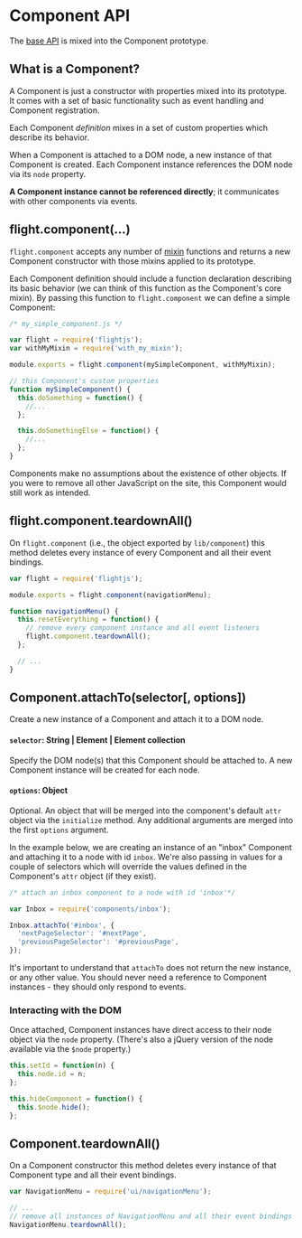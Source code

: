 # Component API

The [base API](base_api.md) is mixed into the Component prototype.

## What is a Component?

A Component is just a constructor with properties mixed into its prototype. It
comes with a set of basic functionality such as event handling and Component
registration.

Each Component _definition_ mixes in a set of custom properties which describe
its behavior.

When a Component is attached to a DOM node, a new instance of that Component is
created. Each Component instance references the DOM node via its `node`
property.

**A Component instance cannot be referenced directly**; it communicates with
other components via events.

<a name="defineComponent"></a>
## flight.component(...)

`flight.component` accepts any number of [mixin](mixin_api.md) functions and returns
a new Component constructor with those mixins applied to its prototype.

Each Component definition should include a function declaration describing its
basic behavior (we can think of this function as the Component's core mixin).
By passing this function to `flight.component` we can define a simple
Component:

```js
/* my_simple_component.js */

var flight = require('flightjs');
var withMyMixin = require('with_my_mixin');

module.exports = flight.component(mySimpleComponent, withMyMixin);

// this Component's custom properties
function mySimpleComponent() {
  this.doSomething = function() {
    //...
  };

  this.doSomethingElse = function() {
    //...
  };
}
```

Components make no assumptions about the existence of other objects. If you
were to remove all other JavaScript on the site, this Component would still
work as intended.

<a name="defineComponent.teardownAll"></a>
## flight.component.teardownAll()

On `flight.component` (i.e., the object exported by `lib/component`) this
method deletes every instance of every Component and all their event
bindings.

```js
var flight = require('flightjs');

module.exports = flight.component(navigationMenu);

function navigationMenu() {
  this.resetEverything = function() {
    // remove every component instance and all event listeners
    flight.component.teardownAll();
  };

  // ...
}
```

<a name="Component.attachTo"></a>
## Component.attachTo(selector[, options])

Create a new instance of a Component and attach it to a DOM node.

#### `selector`: String | Element | Element collection

Specify the DOM node(s) that this Component should be attached to. A new
Component instance will be created for each node.

#### `options`: Object

Optional. An object that will be merged into the component's default `attr` object
via the `initialize` method. Any additional arguments are merged into the first `options`
argument.

In the example below, we are creating an instance of an "inbox" Component and
attaching it to a node with id `inbox`. We're also passing in values for a
couple of selectors which will override the values defined in the Component's
`attr` object (if they exist).

```js
/* attach an inbox component to a node with id 'inbox'*/

var Inbox = require('components/inbox');

Inbox.attachTo('#inbox', {
  'nextPageSelector': '#nextPage',
  'previousPageSelector': '#previousPage',
});
```

It's important to understand that `attachTo` does not return the new instance,
or any other value. You should never need a reference to Component instances -
they should only respond to events.

### Interacting with the DOM

Once attached, Component instances have direct access to their node object via
the `node` property. (There's also a jQuery version of the node available via
the `$node` property.)

```js
this.setId = function(n) {
  this.node.id = n;
};

this.hideComponent = function() {
  this.$node.hide();
};
```

<a name="Component.teardownAll"></a>
## Component.teardownAll()

On a Component constructor this method deletes every instance of that Component
type and all their event bindings.

```js
var NavigationMenu = require('ui/navigationMenu');

// ...
// remove all instances of NavigationMenu and all their event bindings
NavigationMenu.teardownAll();
```
